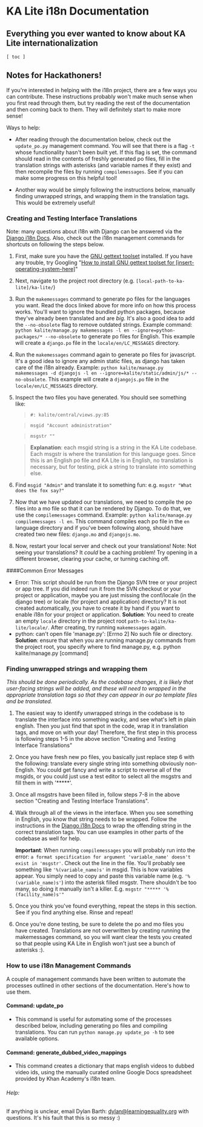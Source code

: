 # KA Lite i18n Documentation
## Everything you ever wanted to know about KA Lite internationalization 

`[ toc ]`

## Notes for Hackathoners!
If you're interested in helping with the i18n project, there are a few ways you can contribute. These instructions probably won't make much sense when you first read through them, but try reading the rest of the documentation and then coming back to them. They will definitely start to make more sense! 

Ways to help:

- After reading through the documentation below, check out the `update_po.py` management command. You will see that there is a flag `-t` whose functionality hasn't been built yet. If this flag is set, the command should read in the contents of freshly generated po files, fill in the translation strings with asterisks (and variable names if they exist) and then recompile the files by running `compilemessages`. See if you can make some progress on this helpful tool! 

- Another way would be simply following the instructions below, manually finding unwrapped strings, and wrapping them in the translation tags. This would be extremely useful!  

### Creating and Testing Interface Translations
Note: many questions about i18n with Django can be answered via the [Django i18n Docs](https://docs.djangoproject.com/en/dev/topics/i18n/translation/). Also, check out the i18n management commands for shortcuts on following the steps below. 

1. First, make sure you have the [GNU gettext toolset](https://www.gnu.org/software/gettext/) installed. If you have any trouble, try Googling "[How to install GNU gettext toolset for [insert-operating-system-here]](http://lmgtfy.com/?q=how+do+I+install+GNU+gettext+toolset+on+Mac)"

2. Next, navigate to the project root directory (e.g. ```[local-path-to-ka-lite]/ka-lite/```)

3. Run the ```makemessages``` command to generate po files for the languages you want. Read the docs linked above for more info on how this process works. You'll want to ignore the bundled python packages, because they've already been translated and are *big*. It's also a good idea to add the `--no-obsolete` flag to remove outdated strings. Example command: ```python kalite/manage.py makemessages -l en --ignore=python-packages/* --no-obsolete``` to generate po files for English. This example will create a ```django.po``` file in the ```locale/en/LC_MESSAGES``` directory.

4. Run the ```makemessages``` command again to generate po files for javascript. It's a good idea to ignore any admin static files, as django has taken care of the i18n already. Example: ```python kalite/manage.py makemessages -d djangojs -l en --ignore=kalite/static/admin/js/* --no-obsolete```. This example will create a ```djangojs.po``` file in the ```locale/en/LC_MESSAGES``` directory.

5. Inspect the two files you have generated. You should see something like:


	> `#: kalite/central/views.py:85`

	> `msgid "Account administration"`

	> `msgstr ""`


	> **Explanation**: each msgid string is a string in the KA Lite codebase. Each msgstr is where the translation for this language goes. Since this is an English po file and KA Lite is in English, no translation is necessary, but for testing, pick a string to translate into something else. 


6. Find ```msgid "Admin"``` and translate it to something fun: e.g. ```msgstr "What does the fox say?"```

7. Now that we have updated our translations, we need to compile the po files into a mo file so that it can be rendered by Django. To do that, we use the ```compilemessages``` command. Example: ```python kalite/manage.py compilemessages -l en```. This command compiles each po file in the ```en``` language directory and if you've been following along, should have created two new files: ```django.mo``` and ```djangojs.mo```. 

8. Now, restart your local server and check out your translations! Note: Not seeing your translations? It *could* be a caching problem! Try opening in a different browser, clearing your cache, or turning caching off. 

####Common Error Messages 
- Error: This script should be run from the Django SVN tree or your project or app tree. If you did indeed run it from the SVN checkout or your project or application, maybe you are just missing the conf/locale (in the django tree) or locale (for project and application) directory? It is not created automatically, you have to create it by hand if you want to enable i18n for your project or application. **Solution**: You need to create an empty ```locale``` directory in the project root ```path-to-kalite/ka-lite/locale/```. After creating, try running ```makemessages``` again. 
- python: can't open file 'manage.py': [Errno 2] No such file or directory. **Solution**: ensure that when you are running manage.py commands from the project root, you specify where to find manage.py, e.g. python kalite/manage.py [command]


### Finding unwrapped strings and wrapping them
*This should be done periodically. As the codebase changes, it is likely that user-facing strings will be added, and these will need to wrapped in the appropriate translation tags so that they can appear in our po template files and be translated.*

1. The easiest way to identify unwrapped strings in the codebase is to translate the interface into something wacky, and see what's left in plain english. Then you just find that spot in the code, wrap it in translation tags, and move on with your day! Therefore, the first step in this process is following steps 1-5 in the above section "Creating and Testing Interface Translations"

2. Once you have fresh new po files, you basically just replace step 6 with the following: translate every single string into something obviously non-English. You could get fancy and write a script to reverse  all of the msgids, or you could just use a test editor to select all the msgstrs and fill them in with '\*\*\*\*\*'. 

3. Once all msgstrs have been filled in, follow steps 7-8 in the above section "Creating and Testing Interface Translations".

4. Walk through all of the views in the interface. When you see something in English, you know that string needs to be wrapped. Follow the instructions in the [Django i18n Docs](https://docs.djangoproject.com/en/dev/topics/i18n/translation/) to wrap the offending string in the correct translation tags. You can use examples in other parts of the codebase as well for help. 

	**Important**: When running `compilemessages` you will probably run into the error: `a format specification for argument 'variable_name' doesn't exist in 'msgstr'`. Check out the line in the file. You'll probably see something like `'%(variable_name)s'` in msgid. This is how variables appear. You simply need to copy and paste this variable name (e.g. `'%(variable_name)s'`) into the asterisk filled msgstr. There shouldn't be too many, so doing it manually isn't a killer. E.g. `msgstr "***** '%(facility_name)s'"`


5. Once you think you've found everything, repeat the steps in this section. See if you find anything else. Rinse and repeat! 

6. Once you're done testing, be sure to delete the po and mo files you have created. Translations are not overwritten by creating running the makemessages command, so you will want clear the tests you created so that people using KA Lite in English won't just see a bunch of asterisks :). 


### How to use i18n Management Commands
A couple of management commands have been written to automate the processes outlined in other sections of the documentation. Here's how to use them.

#### Command: update_po

- This command is useful for automating some of the processes described below, including generating po files and compiling translations. You can run `python manage.py update_po -h` to see available options.  

#### Command: generate_dubbed_video_mappings

- This command creates a dictionary that maps english videos to dubbed video ids, using the manually curated online Google Docs spreadsheet provided by Khan Academy's i18n team.


###### Help:
If anything is unclear, email Dylan Barth: dylan@learningequality.org with questions. It's his fault that this is so messy :)  

